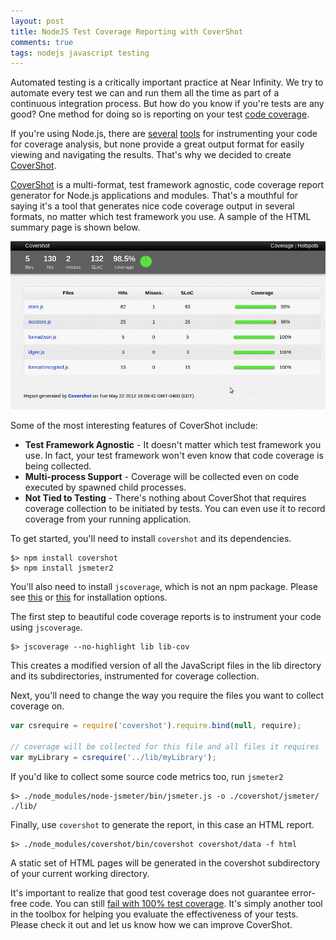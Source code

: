 ```yaml
---
layout: post
title: NodeJS Test Coverage Reporting with CoverShot
comments: true
tags: nodejs javascript testing
---
```

Automated testing is a critically important practice at Near Infinity.
We try to automate every test we can and run them all the time as part
of a continuous integration process. But how do you know if you're tests
are any good? One method for doing so is reporting on your test
[code coverage](http://en.wikipedia.org/wiki/Code_coverage).

If you're using Node.js, there are [several](https://github.com/substack/node-bunker)
[tools](https://github.com/visionmedia/node-jscoverage) for instrumenting
your code for coverage analysis, but none provide a great output format
for easily viewing and navigating the results. That's why we decided to
create [CoverShot](http://nearinfinity.github.com/node-covershot/).

[CoverShot](http://nearinfinity.github.com/node-covershot/) is a
multi-format, test framework agnostic, code coverage
report generator for Node.js applications and modules. That's a mouthful
for saying it's a tool that generates nice code coverage output in
several formats, no matter which test framework you use. A sample of the
HTML summary page is shown below.

![Coverage Summary](/assets/nodejs_test_coverage_reporting_with_covershot/coverage.png "Coverage Summary")

Some of the most interesting features of CoverShot include:

- **Test Framework Agnostic** - It doesn't matter which test framework you
  use. In fact, your test framework won't even know that code
  coverage is being collected.
- **Multi-process Support** - Coverage will be collected even on
  code executed by spawned child processes.
- **Not Tied to Testing** - There's nothing about CoverShot that
  requires coverage collection to be initiated by tests. You can even use
  it to record coverage from your running application.

To get started, you'll need to install `covershot` and its dependencies.

``` console
$> npm install covershot
$> npm install jsmeter2
```

You'll also need to install `jscoverage`, which is not an npm package.
Please see [this](http://siliconforks.com/jscoverage/) or
[this](https://github.com/visionmedia/node-jscoverage) for installation
options.

The first step to beautiful code coverage reports is to instrument your
code using `jscoverage`.

``` console
$> jscoverage --no-highlight lib lib-cov
```

This creates a modified version of all the JavaScript files in the lib
directory and its subdirectories, instrumented for coverage collection.

Next, you'll need to change the way you require the files you want to
collect coverage on.

``` js
var csrequire = require('covershot').require.bind(null, require);

// coverage will be collected for this file and all files it requires
var myLibrary = csrequire('../lib/myLibrary');
```

If you'd like to collect some source code metrics too, run `jsmeter2`

``` console
$> ./node_modules/node-jsmeter/bin/jsmeter.js -o ./covershot/jsmeter/ ./lib/
```

Finally, use `covershot` to generate the report, in this case an HTML
report.

``` console
$> ./node_modules/covershot/bin/covershot covershot/data -f html
```

A static set of HTML pages will be generated in the covershot
subdirectory of your current working directory.

It's important to realize that good test coverage does not guarantee
error-free code. You can still [fail with 100% test coverage](http://jasonrudolph.com/blog/testing-anti-patterns-how-to-fail-with-100-test-coverage/).
It's simply another tool in the toolbox for helping you evaluate the
effectiveness of your tests. Please check it out and let us know how we
can improve CoverShot.
